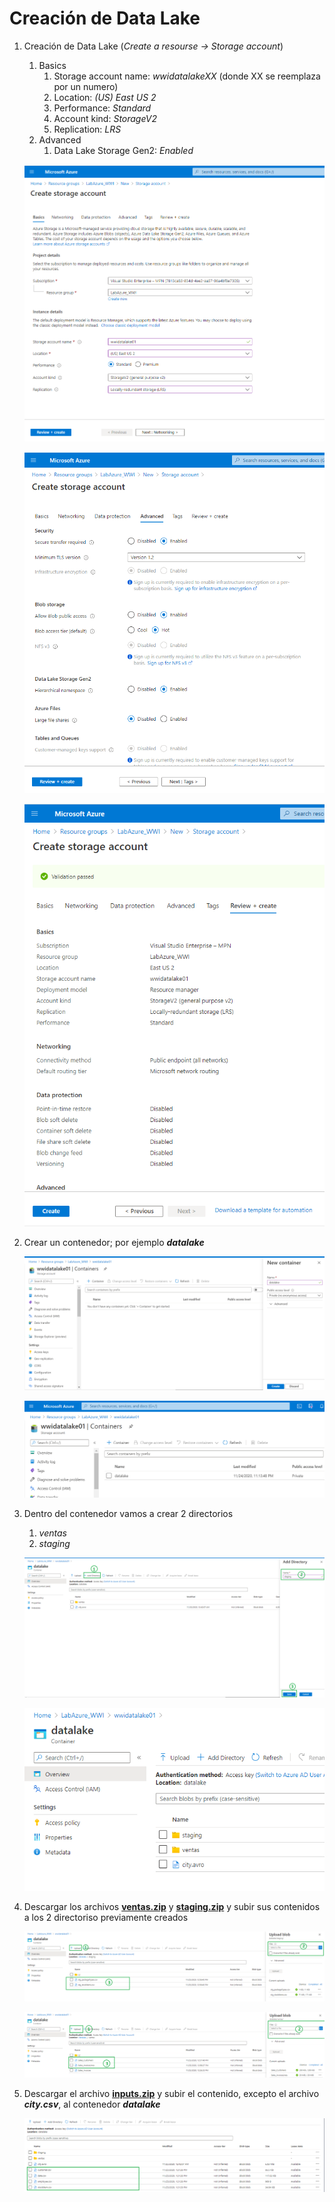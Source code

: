 # Creación de Data Lake

1. Creación de Data Lake (_Create a resourse -> Storage account_)
    1. Basics
        1. Storage account name: _wwidatalakeXX_ (donde XX se reemplaza por un numero)
        2. Location: _(US) East US 2_
        3. Performance: _Standard_
        4. Account kind: _StorageV2_
        5. Replication: _LRS_
     2. Advanced
        1. Data Lake Storage Gen2: _Enabled_
	
	<img src="images/DL_01.png"/><br/>
	
	<img src="images/DL_02.png"/><br/>
	
	<img src="images/DL_03.png"/><br/>
	
2. Crear un contenedor; por ejemplo **_datalake_**

	<img src="images/DL_04.png"/><br/>
	
	<img src="images/DL_05.png"/><br/>

3. Dentro del contenedor vamos a crear 2 directorios
	1. _ventas_
	2. _staging_
	
	<img src="images/DL_06.png"/><br/>
	
	<img src="images/DL_07.png"/><br/>
	
4. Descargar los archivos **[ventas.zip](./files/ventas.zip)** y **[staging.zip](./files/staging.zip)** y subir sus contenidos a los 2 directoriso previamente creados

	<img src="images/DL_08.png"/><br/>
	
	<img src="images/DL_09.png"/><br/>

5. Descargar el archivo **[inputs.zip](./files/inputs.zip)** y subir el contenido, excepto el archivo **_city.csv_**, al contenedor **_datalake_**

	<img src="images/DL_10.png"/><br/>
